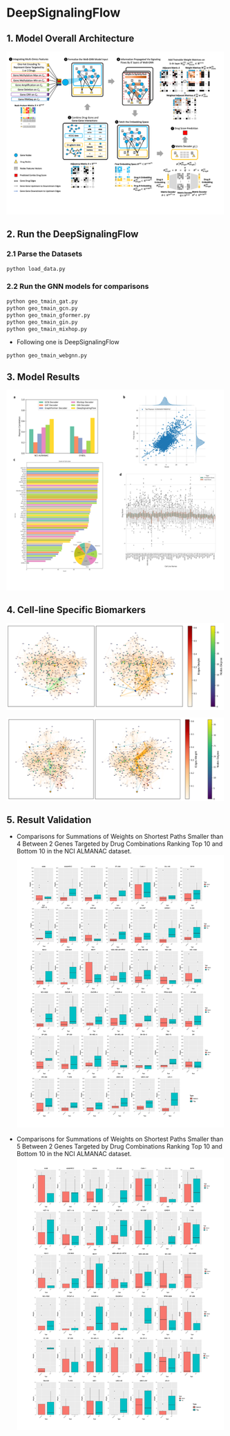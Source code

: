 # DeepSignalingFlow

## 1. Model Overall Architecture
![](./figures/Figure1.png)

## 2. Run the DeepSignalingFlow
### 2.1 Parse the Datasets
```
python load_data.py
```

### 2.2 Run the GNN models for comparisons
```
python geo_tmain_gat.py
python geo_tmain_gcn.py
python geo_tmain_gformer.py
python geo_tmain_gin.py
python geo_tmain_mixhop.py
```
* Following one is DeepSignalingFlow
```
python geo_tmain_webgnn.py 
```

## 3. Model Results
![](./figures/Figure2.png)

## 4. Cell-line Specific Biomarkers
![](./figures/Figure3.png)

![](./figures/Figure4.png)

## 5. Result Validation
* Comparisons for Summations of Weights on Shortest Paths Smaller than 4 Between 2 Genes Targeted by Drug Combinations Ranking Top 10 and Bottom 10 in the NCI ALMANAC dataset.
![](./figures/Figure5.png)

* Comparisons for Summations of Weights on Shortest Paths Smaller than 5 Between 2 Genes Targeted by Drug Combinations Ranking Top 10 and Bottom 10 in the NCI ALMANAC dataset.
![](./figures/Figure6.png)
